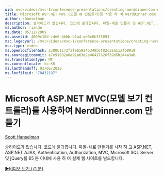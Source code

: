 ```yaml
---
uid: mvc/videos/mvc-1/conference-presentations/creating-nerddinnercom-with-microsoft-aspnet-model-view-controller-mvc
title: Microsoft ASP.NET MVC (모델 뷰 컨트롤러)를 사용 하 여 NerdDinner.com 만들기 | Microsoft Docs
author: shanselman
description: 슬라이드가 없습니다. 코드에 불과합니다. 파일-새로 만들기 및 ASP.NET, ASP.NET AJAX, 인증, 권한 부여, MVC, Microsoft SQL Server 등을 사용 하 여 실제 웹 사이트 빌드
ms.author: riande
ms.date: 05/12/2009
ms.assetid: 4009c18d-cde6-4bbb-b1a4-ae0c6b3f8091
msc.legacyurl: /mvc/videos/mvc-1/conference-presentations/creating-nerddinnercom-with-microsoft-aspnet-model-view-controller-mvc
msc.type: video
ms.openlocfilehash: 238061172fafeb59a46349b6f82c2ea11afb0919
ms.sourcegitcommit: e7e91932a6e91a63e2e46417626f39d6b244a3ab
ms.translationtype: MT
ms.contentlocale: ko-KR
ms.lasthandoff: 03/06/2020
ms.locfileid: "78432107"
---
```

# <a name="creating-nerddinnercom-with-microsoft-aspnet-model-view-controller-mvc"></a>Microsoft ASP.NET MVC(모델 보기 컨트롤러)를 사용하여 NerdDinner.com 만들기

[Scott Hanselman](https://github.com/shanselman)

슬라이드가 없습니다. 코드에 불과합니다. 파일-새로 만들기를 시작 하 고 ASP.NET, ASP.NET AJAX, Authentication, Authorization, MVC, Microsoft SQL Server 및 jQuery를 65 분 이내에 사용 하 여 실제 웹 사이트를 빌드합니다.

[&#9654;비디오 보기 (71 분)](https://channel9.msdn.com/Blogs/ASP-NET-Site-Videos/creating-nerddinnercom-with-microsoft-aspnet-model-view-controller-mvc)
